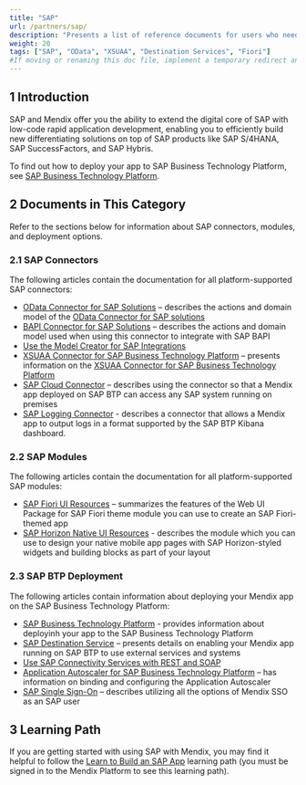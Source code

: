 ```yaml
---
title: "SAP"
url: /partners/sap/
description: "Presents a list of reference documents for users who need material on consuming SAP services."
weight: 20
tags: ["SAP", "OData", "XSUAA", "Destination Services", "Fiori"]
#If moving or renaming this doc file, implement a temporary redirect and let the respective team know they should update the URL in the product. See Mapping to Products for more details.
---
```


## 1 Introduction

SAP and Mendix offer you the ability to extend the digital core of SAP with low-code rapid application development, enabling you to efficiently build new differentiating solutions on top of SAP products like SAP S/4HANA, SAP SuccessFactors, and SAP Hybris.

To find out how to deploy your app to SAP Business Technology Platform, see [SAP Business Technology Platform](/developerportal/deploy/sap-cloud-platform/).

## 2 Documents in This Category

Refer to the sections below for information about SAP connectors, modules, and deployment options.

### 2.1 SAP Connectors

The following articles contain the documentation for all platform-supported SAP connectors:

* [OData Connector for SAP Solutions](/appstore/connectors/sap/sap-odata-connector/) – describes the actions and domain model of the [OData Connector for SAP solutions](https://marketplace.mendix.com/link/component/74525) 
* [BAPI Connector for SAP Solutions](/appstore/connectors/sap/sap-bapi-connector/) – describes the actions and domain model used when using this connector to integrate with SAP BAPI
* [Use the Model Creator for SAP Integrations](/refguide/use-sap-model-creator/)
* [XSUAA Connector for SAP Business Technology Platform](/appstore/connectors/sap/sap-xsuaa-connector/) – presents information on the [XSUAA Connector for SAP Business Technology Platform](https://marketplace.mendix.com/link/component/78091)
* [SAP Cloud Connector](/appstore/connectors/sap/sap-cloud-connector/) – describes using the connector so that a Mendix app deployed on SAP BTP can access any SAP system running on premises
* [SAP Logging Connector](/appstore/connectors/sap/sap-logger/) - describes a connector that allows a Mendix app to output logs in a format supported by the SAP BTP Kibana dashboard.

### 2.2 SAP Modules

The following articles contain the documentation for all platform-supported SAP modules:

* [SAP Fiori UI Resources](/appstore/modules/sap-ui-resources/sap-fiori-3-0/) – summarizes the features of the Web UI Package for SAP Fiori theme module you can use to create an SAP Fiori-themed app
* [SAP Horizon Native UI Resources](/appstore/modules/sap-ui-resources/sap-native-resources/) - describes the module which you can use to design your native mobile app pages with SAP Horizon-styled widgets and building blocks as part of your layout

### 2.3 SAP BTP Deployment

The following articles contain information about deploying your Mendix app on the SAP Business Technology Platform:

* [SAP Business Technology Platform](/developerportal/deploy/sap-cloud-platform/) - provides information about deployinh your app to the SAP Business Technology Platform
* [SAP Destination Service](/developerportal/deploy/sap-cloud-platform/sap-destination-service/) – presents details on enabling your Mendix app running on SAP BTP to use external services and systems
* [Use SAP Connectivity Services with REST and SOAP](/developerportal/deploy/sap-cloud-platform/sap-destination-with-rest/)
* [Application Autoscaler for SAP Business Technology Platform](/developerportal/deploy/sap-cloud-platform/sap-autoscaler/) – has information on binding and configuring the Application Autoscaler
* [SAP Single Sign-On](/developerportal/deploy/sap-cloud-platform/sap-single-sign-on/) – describes utilizing all the options of Mendix SSO as an SAP user


## 3 Learning Path

If you are getting started with using SAP with Mendix, you may find it helpful to follow the [Learn to Build an SAP App](https://academy.mendix.com/link/path/32) learning path (you must be signed in to the Mendix Platform to see this learning path).
